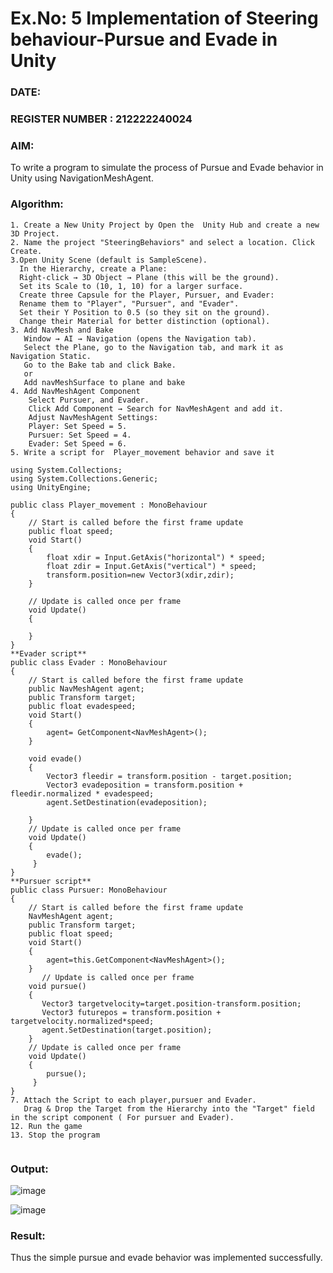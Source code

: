 # Ex.No: 5  Implementation of Steering behaviour-Pursue and Evade in Unity
### DATE:                                                                            
### REGISTER NUMBER : 212222240024
### AIM: 
To write a program to simulate the process of Pursue and Evade behavior in Unity using NavigationMeshAgent. 
### Algorithm:
```
1. Create a New Unity Project by Open the  Unity Hub and create a new 3D Project.
2. Name the project "SteeringBehaviors" and select a location. Click Create.
3.Open Unity Scene (default is SampleScene).
  In the Hierarchy, create a Plane:
  Right-click → 3D Object → Plane (this will be the ground).
  Set its Scale to (10, 1, 10) for a larger surface.
  Create three Capsule for the Player, Pursuer, and Evader:
  Rename them to "Player", "Pursuer", and "Evader".
  Set their Y Position to 0.5 (so they sit on the ground).
  Change their Material for better distinction (optional).
3. Add NavMesh and Bake
   Window → AI → Navigation (opens the Navigation tab).
   Select the Plane, go to the Navigation tab, and mark it as Navigation Static.
   Go to the Bake tab and click Bake.
   or
   Add navMeshSurface to plane and bake 
4. Add NavMeshAgent Component
    Select Pursuer, and Evader.
    Click Add Component → Search for NavMeshAgent and add it.
    Adjust NavMeshAgent Settings:
    Player: Set Speed = 5.
    Pursuer: Set Speed = 4.
    Evader: Set Speed = 6.
5. Write a script for  Player_movement behavior and save it

using System.Collections;
using System.Collections.Generic;
using UnityEngine;

public class Player_movement : MonoBehaviour
{
    // Start is called before the first frame update
    public float speed;
    void Start()
    {
        float xdir = Input.GetAxis("horizontal") * speed;
        float zdir = Input.GetAxis("vertical") * speed;
        transform.position=new Vector3(xdir,zdir);
    }

    // Update is called once per frame
    void Update()
    {
        
    }
}
**Evader script**
public class Evader : MonoBehaviour
{
    // Start is called before the first frame update
    public NavMeshAgent agent;
    public Transform target;
    public float evadespeed;
    void Start()
    {
        agent= GetComponent<NavMeshAgent>();
    }

    void evade()
    {
        Vector3 fleedir = transform.position - target.position;
        Vector3 evadeposition = transform.position + fleedir.normalized * evadespeed;
        agent.SetDestination(evadeposition);

    }
    // Update is called once per frame
    void Update()
    {
        evade();          
     }
}
**Pursuer script**
public class Pursuer: MonoBehaviour
{
    // Start is called before the first frame update
    NavMeshAgent agent;
    public Transform target;
    public float speed;
    void Start()
    {
        agent=this.GetComponent<NavMeshAgent>();
    }
       // Update is called once per frame
    void pursue()
    {
       Vector3 targetvelocity=target.position-transform.position;
       Vector3 futurepos = transform.position + targetvelocity.normalized*speed;
       agent.SetDestination(target.position);
    } 
    // Update is called once per frame
    void Update()
    {
        pursue();          
     }
}
7. Attach the Script to each player,pursuer and Evader.
   Drag & Drop the Target from the Hierarchy into the "Target" field in the script component ( For pursuer and Evader).
12. Run the game 
13. Stop the program
    
```
### Output:

![image](https://github.com/user-attachments/assets/d12bc108-27da-493a-897e-869670b13128)

![image](https://github.com/user-attachments/assets/7486aadd-c6a9-4579-a4ac-da532c372e0a)








### Result:
Thus the simple pursue and evade behavior was implemented successfully.
